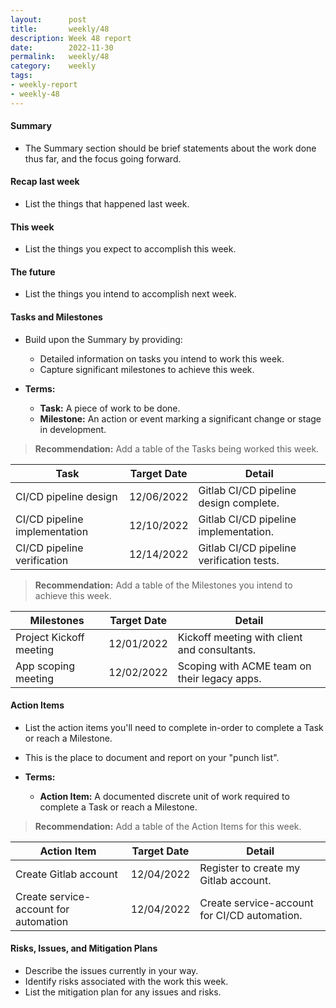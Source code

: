 ```yaml
---
layout:      post
title:       weekly/48
description: Week 48 report
date:        2022-11-30
permalink:   weekly/48
category:    weekly
tags:
- weekly-report
- weekly-48
---
```


#### Summary

* The Summary section should be brief statements about the work done thus far, and the focus going forward.

#### Recap last week

* List the things that happened last week.

#### This week

* List the things you expect to accomplish this week.

#### The future

* List the things you intend to accomplish next week.

#### Tasks and Milestones

* Build upon the Summary by providing:
  * Detailed information on tasks you intend to work this week.
  * Capture significant milestones to achieve this week.

* __Terms:__
  * __Task:__ A piece of work to be done.
  * __Milestone:__ An action or event marking a significant change or stage in development.

> __Recommendation:__ Add a table of the Tasks being worked this week.

| Task                          | Target Date | Detail                                    |
|-------------------------------|-------------|-------------------------------------------|
| CI/CD pipeline design         | 12/06/2022  | Gitlab CI/CD pipeline design complete.    |
| CI/CD pipeline implementation | 12/10/2022  | Gitlab CI/CD pipeline implementation.     |
| CI/CD pipeline verification   | 12/14/2022  | Gitlab CI/CD pipeline verification tests. |

> __Recommendation:__  Add a table of the Milestones you intend to achieve this week.

| Milestones                | Target Date | Detail                                       |
|---------------------------|-------------|----------------------------------------------|
| Project Kickoff meeting   | 12/01/2022  | Kickoff meeting with client and consultants. |
| App scoping meeting       | 12/02/2022  | Scoping with ACME team on their legacy apps. |

#### Action Items

* List the action items you'll need to complete in-order to complete a Task or reach a Milestone.
* This is the place to document and report on your "punch list".

* __Terms:__
  * __Action Item:__ A documented discrete unit of work required to complete a Task or reach a Milestone.

> __Recommendation:__ Add a table of the Action Items for this week.

| Action Item                           | Target Date | Detail                                       |
|---------------------------------------|-------------|----------------------------------------------|
| Create Gitlab account                 | 12/04/2022  | Register to create my Gitlab account.        |
| Create service-account for automation | 12/04/2022  | Create service-account for CI/CD automation. |

#### Risks, Issues, and Mitigation Plans

* Describe the issues currently in your way.
* Identify risks associated with the work this week.
* List the mitigation plan for any issues and risks.
